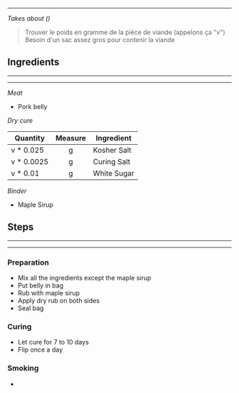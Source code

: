 
---
*Takes about ()*

> Trouver le poids en gramme de la pièce de viande (appelons ça "v")
> Besoin d'un sac assez gros pour contenir la viande


## Ingredients
---
---

*Meat*
- Pork belly


*Dry cure*

| Quantity   | Measure | Ingredient  |
| ---------- | :-----: | ----------- |
| v * 0.025  |    g    | Kosher Salt |
| v * 0.0025 |    g    | Curing Salt |
| v * 0.01   |    g    | White Sugar |

*Binder*
- Maple Sirup


## Steps
---
---
### Preparation
- Mix all the ingredients except the maple sirup
- Put belly in bag
- Rub with maple sirup
- Apply dry rub on both sides
- Seal bag

### Curing
- Let cure for 7 to 10 days
- Flip once a day

### Smoking
- 



